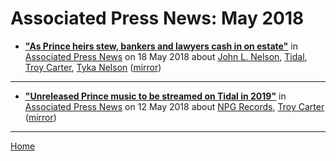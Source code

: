 # Associated Press News: May 2018

 - [**"As Prince heirs stew, bankers and lawyers cash in on estate"**](https://www.apnews.com/d9847863113d4ff8bd70850dd6a6cd2e) in [Associated Press News](https://www.apnews.com/) on 18 May 2018 about [John L. Nelson](https://bjmdotnet.github.io/pr1nc3/topics/john-l-nelson/), [Tidal](https://bjmdotnet.github.io/pr1nc3/topics/tidal/), [Troy Carter](https://bjmdotnet.github.io/pr1nc3/topics/troy-carter/), [Tyka Nelson](https://bjmdotnet.github.io/pr1nc3/topics/tyka-nelson/) ([mirror](https://web.archive.org/web/*/https://www.apnews.com/d9847863113d4ff8bd70850dd6a6cd2e))

----

 - [**"Unreleased Prince music to be streamed on Tidal in 2019"**](https://www.apnews.com/feda2c28fd88407aa211aa7a46f6f943) in [Associated Press News](https://www.apnews.com/) on 12 May 2018 about [NPG Records](https://bjmdotnet.github.io/pr1nc3/topics/npg-records/), [Troy Carter](https://bjmdotnet.github.io/pr1nc3/topics/troy-carter/) ([mirror](https://web.archive.org/web/*/https://www.apnews.com/feda2c28fd88407aa211aa7a46f6f943))

----

[Home](./)
